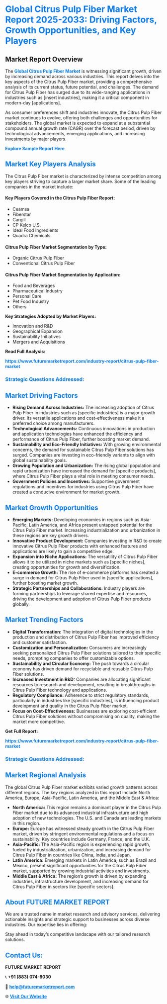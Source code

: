 <h1 style="color: #007BFF;">Global Citrus Pulp Fiber Market Report 2025-2033: Driving Factors, Growth Opportunities, and Key Players</h1>

<section id="overview">
<h2>Market Report Overview</h2>
<p>The <a href="https://www.futuremarketreport.com/industry-report/citrus-pulp-fiber-market" style="color: #007BFF; text-decoration: none;"><strong>Global Citrus Pulp Fiber Market</strong></a> is witnessing significant growth, driven by increasing demand across various industries. This report delves into the key aspects of the Citrus Pulp Fiber market, providing a comprehensive analysis of its current status, future potential, and challenges. The demand for Citrus Pulp Fiber has surged due to its wide-ranging applications in industries such as [insert industries], making it a critical component in modern-day [applications].</p>
<p>As consumer preferences shift and industries innovate, the Citrus Pulp Fiber market continues to evolve, offering both challenges and opportunities for stakeholders. The global market is expected to expand at a substantial compound annual growth rate (CAGR) over the forecast period, driven by technological advancements, emerging applications, and increasing investments by major players.</p>
</section>

<section id="overview">
<p><a href="https://www.futuremarketreport.com/request-sample/reportId=114240" style="color: #007BFF; text-decoration: none;"><strong>Explore Sample Report Here</strong></a></p>
</section>

<section id="key-players">
<h2 style="color: #007BFF;">Market Key Players Analysis</h2>
<p>The Citrus Pulp Fiber market is characterized by intense competition among key players striving to capture a larger market share. Some of the leading companies in the market include:</p>
<h4>Key Players Covered in the Citrus Pulp Fiber Report:</h4>
<ul><li>Ceamsa</li><li>Fiberstar</li><li>Cargill</li><li>CP Kelco U.S.</li><li>Ideal Food Ingredients</li><li>Quadra Chemicals</li></ul>
<h4>Citrus Pulp Fiber Market Segmentation by Type:</h4>
<ul><li>Organic Citrus Pulp Fiber</li><li>Conventional Citrus Pulp Fiber</li></ul>

<h4>Citrus Pulp Fiber Market Segmentation by Application:</h4>
<ul><li>Food and Beverages</li><li>Pharmaceutical Industry</li><li>Personal Care</li><li>Pet Food Industry</li><li>Others</li></ul>
<p><strong>Key Strategies Adopted by Market Players:</strong></p>
<ul>
<li>Innovation and R&D</li>
<li>Geographical Expansion</li>
<li>Sustainability Initiatives</li>
<li>Mergers and Acquisitions</li>
</ul>
</section>

<section>
<p><strong>Read Full Analysis: </strong></p><a href="https://www.futuremarketreport.com/industry-report/citrus-pulp-fiber-market" style="color: #007BFF; text-decoration: none;"><strong>https://www.futuremarketreport.com/industry-report/citrus-pulp-fiber-market</strong></a>
<h3 style="color: #007BFF;">Strategic Questions Addressed:</h3>
</section>

<section id="driving-factors">
<h2 style="color: #007BFF;">Market Driving Factors</h2>
<ul>
<li><strong>Rising Demand Across Industries:</strong> The increasing adoption of Citrus Pulp Fiber in industries such as [specific industries] is a major growth driver. Its versatile applications and cost-effectiveness make it a preferred choice among manufacturers.</li>
<li><strong>Technological Advancements:</strong> Continuous innovations in production and application technologies have enhanced the efficiency and performance of Citrus Pulp Fiber, further boosting market demand.</li>
<li><strong>Sustainability and Eco-Friendly Initiatives:</strong> With growing environmental concerns, the demand for sustainable Citrus Pulp Fiber solutions has surged. Companies are investing in eco-friendly variants to align with global sustainability goals.</li>
<li><strong>Growing Population and Urbanization:</strong> The rising global population and rapid urbanization have increased the demand for [specific products], where Citrus Pulp Fiber plays a vital role in meeting consumer needs.</li>
<li><strong>Government Policies and Incentives:</strong> Supportive government regulations and incentives for industries using Citrus Pulp Fiber have created a conducive environment for market growth.</li>
</ul>
</section>

<section id="growth-opportunities">
<h2 style="color: #007BFF;">Market Growth Opportunities</h2>
<ul>
<li><strong>Emerging Markets:</strong> Developing economies in regions such as Asia-Pacific, Latin America, and Africa present untapped potential for the Citrus Pulp Fiber market. Increasing industrialization and urbanization in these regions are key growth drivers.</li>
<li><strong>Innovative Product Development:</strong> Companies investing in R&D to create innovative Citrus Pulp Fiber products with enhanced features and applications are likely to gain a competitive edge.</li>
<li><strong>Expansion into Niche Applications:</strong> The versatility of Citrus Pulp Fiber allows it to be utilized in niche markets such as [specific niches], creating opportunities for growth and diversification.</li>
<li><strong>E-commerce Growth:</strong> The rise of e-commerce platforms has created a surge in demand for Citrus Pulp Fiber used in [specific applications], further boosting market growth.</li>
<li><strong>Strategic Partnerships and Collaborations:</strong> Industry players are forming partnerships to leverage shared expertise and resources, driving the development and adoption of Citrus Pulp Fiber products globally.</li>
</ul>
</section>

<section id="trending-factors">
<h2 style="color: #007BFF;">Market Trending Factors</h2>
<ul>
<li><strong>Digital Transformation:</strong> The integration of digital technologies in the production and distribution of Citrus Pulp Fiber has improved efficiency and customer satisfaction.</li>
<li><strong>Customization and Personalization:</strong> Consumers are increasingly seeking personalized Citrus Pulp Fiber solutions tailored to their specific needs, prompting companies to offer customizable options.</li>
<li><strong>Sustainability and Circular Economy:</strong> The push towards a circular economy has driven demand for recyclable and reusable Citrus Pulp Fiber solutions.</li>
<li><strong>Increased Investment in R&D:</strong> Companies are allocating significant resources to research and development, resulting in breakthroughs in Citrus Pulp Fiber technology and applications.</li>
<li><strong>Regulatory Compliance:</strong> Adherence to strict regulatory standards, particularly in industries like [specific industries], is influencing product development and quality in the Citrus Pulp Fiber market.</li>
<li><strong>Focus on Cost-Effectiveness:</strong> Businesses are exploring cost-efficient Citrus Pulp Fiber solutions without compromising on quality, making the market more competitive.</li>
</ul>
</section>

<section>
<p><strong>Get Full Report: </strong></p><a href="https://www.futuremarketreport.com/industry-report/citrus-pulp-fiber-market" style="color: #007BFF; text-decoration: none;"><strong>https://www.futuremarketreport.com/industry-report/citrus-pulp-fiber-market</strong></a>
<h3 style="color: #007BFF;">Strategic Questions Addressed:</h3>
</section>


<section id="regional-analysis">
<h2 style="color: #007BFF;">Market Regional Analysis</h2>
<p>The global Citrus Pulp Fiber market exhibits varied growth patterns across different regions. The key regions analyzed in this report include North America, Europe, Asia-Pacific, Latin America, and the Middle East & Africa:</p>
<ul>
<li><strong>North America:</strong> This region remains a dominant player in the Citrus Pulp Fiber market due to its advanced industrial infrastructure and high adoption of new technologies. The U.S. and Canada are leading markets in this region.</li>
<li><strong>Europe:</strong> Europe has witnessed steady growth in the Citrus Pulp Fiber market, driven by stringent environmental regulations and a focus on sustainability. Key countries include Germany, France, and the U.K.</li>
<li><strong>Asia-Pacific:</strong> The Asia-Pacific region is experiencing rapid growth, fueled by industrialization, urbanization, and increasing demand for Citrus Pulp Fiber in countries like China, India, and Japan.</li>
<li><strong>Latin America:</strong> Emerging markets in Latin America, such as Brazil and Mexico, present significant opportunities for the Citrus Pulp Fiber market, supported by growing industrial activities and investments.</li>
<li><strong>Middle East & Africa:</strong> The region’s growth is driven by expanding industries, infrastructure development, and increasing demand for Citrus Pulp Fiber in sectors like [specific sectors].</li>
</ul>
</section>

<footer>
<h2 style="color: #007BFF;">About FUTURE MARKET REPORT</h2>
<p>We are a trusted name in market research and advisory services, delivering actionable insights and strategic support to businesses across diverse industries. Our expertise lies in offering:</p>

<p>Stay ahead in today’s competitive landscape with our tailored research solutions.</p>

<h2 style="color: #007BFF;">Contact Us:</h2>
<p><strong>FUTURE MARKET REPORT</strong></p>
<p>📞 <strong>+91 (883) 074-8030</strong></p>
<p>📧 <strong><a href="mailto:help@futuremarketreport.com" style="color: #007BFF;">help@futuremarketreport.com</a></strong></p>
<p>🌐 <strong><a href="https://www.futuremarketreport.com/" style="color: #007BFF;">Visit Our Website</a></strong></p>
</footer>